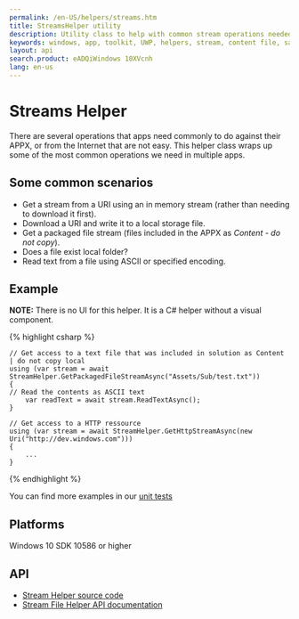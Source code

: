 ```yaml
---
permalink: /en-US/helpers/streams.htm
title: StreamsHelper utility
description: Utility class to help with common stream operations needed by UWP applications
keywords: windows, app, toolkit, UWP, helpers, stream, content file, sandbox file, download uri
layout: api
search.product: eADQiWindows 10XVcnh
lang: en-us
---
```


# Streams Helper

There are several operations that apps need commonly to do against their APPX, or from the Internet that are not easy.  This helper class wraps up some of the most common operations we need in multiple apps.

## Some common scenarios

* Get a stream from a URI using an in memory stream (rather than needing to download it first).
* Download a URI and write it to a local storage file.
* Get a packaged file stream (files included in the APPX as *Content - do not copy*).
* Does a file exist local folder?
* Read text from a file using ASCII or specified encoding.

## Example

**NOTE:** There is no UI for this helper.  It is a C# helper without a visual component.

{% highlight csharp %}

    // Get access to a text file that was included in solution as Content | do not copy local
    using (var stream = await StreamHelper.GetPackagedFileStreamAsync("Assets/Sub/test.txt"))
    {
	// Read the contents as ASCII text
        var readText = await stream.ReadTextAsync();
    }
    
    // Get access to a HTTP ressource
    using (var stream = await StreamHelper.GetHttpStreamAsync(new Uri("http://dev.windows.com")))
    {
        ...
    }

{% endhighlight %}

You can find more examples in our [unit tests](https://github.com/Microsoft/UWPCommunityToolkit/blob/master/UnitTests/Helpers/Test_StreamHelper.cs)

## Platforms

Windows 10 SDK 10586 or higher

## API

* [Stream Helper source code](https://github.com/Microsoft/UWPCommunityToolkit/blob/master/Microsoft.Toolkit.Uwp/Helpers/StreamHelper.cs)
* [Stream File Helper API documentation]({{site.baseurl}}/{{page.lang}}/api/Microsoft_Toolkit_Uwp_StreamHelper.htm)

